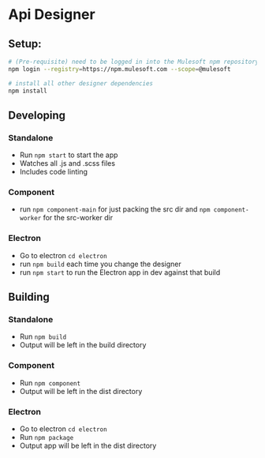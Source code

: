 # Api Designer

## Setup:
```bash
# (Pre-requisite) need to be logged in into the Mulesoft npm repository (using github credentials with out two factor authetication)
npm login --registry=https://npm.mulesoft.com --scope=@mulesoft

# install all other designer dependencies
npm install
```

## Developing

### Standalone

- Run `npm start` to start the app
- Watches all .js and .scss files
- Includes code linting

### Component

- run `npm component-main` for just packing the src dir and `npm component-worker` for the src-worker dir

### Electron

- Go to electron `cd electron`
- run `npm build` each time you change the designer
- run `npm start` to run the Electron app in dev against that build


## Building

### Standalone

- Run `npm build`
- Output will be left in the build directory

### Component

- Run `npm component`
- Output will be left in the dist directory

### Electron

- Go to electron `cd electron`
- Run `npm package`
- Output app will be left in the dist directory